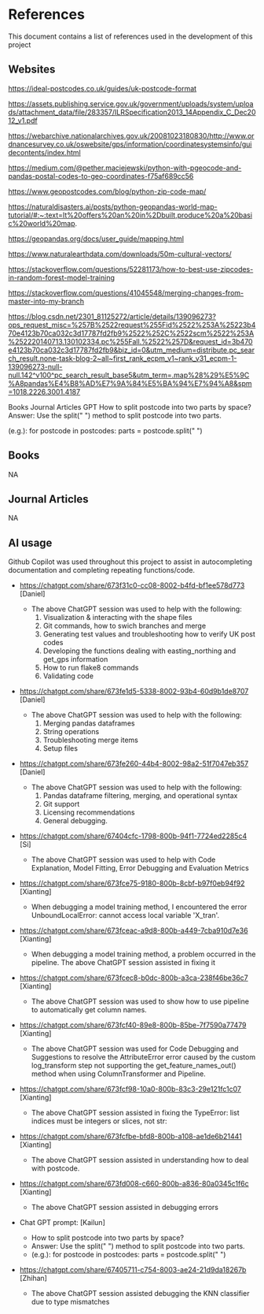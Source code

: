 # References

This document contains a list of references used in the development of this project

## Websites
https://ideal-postcodes.co.uk/guides/uk-postcode-format

https://assets.publishing.service.gov.uk/government/uploads/system/uploads/attachment_data/file/283357/ILRSpecification2013_14Appendix_C_Dec2012_v1.pdf 

https://webarchive.nationalarchives.gov.uk/20081023180830/http://www.ordnancesurvey.co.uk/oswebsite/gps/information/coordinatesystemsinfo/guidecontents/index.html 

https://medium.com/@pether.maciejewski/python-with-pgeocode-and-pandas-postal-codes-to-geo-coordinates-f75af689cc56 

https://www.geopostcodes.com/blog/python-zip-code-map/ 

https://naturaldisasters.ai/posts/python-geopandas-world-map-tutorial/#:~:text=It%20offers%20an%20in%2Dbuilt,produce%20a%20basic%20world%20map.

https://geopandas.org/docs/user_guide/mapping.html

https://www.naturalearthdata.com/downloads/50m-cultural-vectors/

https://stackoverflow.com/questions/52281173/how-to-best-use-zipcodes-in-random-forest-model-training

https://stackoverflow.com/questions/41045548/merging-changes-from-master-into-my-branch

https://blog.csdn.net/2301_81125272/article/details/139096273?ops_request_misc=%257B%2522request%255Fid%2522%253A%25223b470e4123b70ca032c3d17787fd2fb9%2522%252C%2522scm%2522%253A%252220140713.130102334.pc%255Fall.%2522%257D&request_id=3b470e4123b70ca032c3d17787fd2fb9&biz_id=0&utm_medium=distribute.pc_search_result.none-task-blog-2~all~first_rank_ecpm_v1~rank_v31_ecpm-1-139096273-null-null.142^v100^pc_search_result_base5&utm_term=.map%28%29%E5%9C%A8pandas%E4%B8%AD%E7%9A%84%E5%BA%94%E7%94%A8&spm=1018.2226.3001.4187


Books
Journal Articles
GPT
How to split postcode into two parts by space?
Answer: Use the split(" ") method to split postcode into two parts.

(e.g.): for postcode in postcodes: parts = postcode.split(" ")




## Books
NA

## Journal Articles
NA

## AI usage
Github Copilot was used throughout this project to assist in autocompleting documentation and completing repeating functions/code.

* https://chatgpt.com/share/673f31c0-cc08-8002-b4fd-bf1ee578d773 [Daniel]
    * The above ChatGPT session was used to help with the following:
        1. Visualization & interacting with the shape files
        2. Git commands, how to swich branches and merge
        3. Generating test values and troubleshooting how to verify UK post codes
        4. Developing the functions dealing with easting_northing and get_gps information
        5. How to run flake8 commands
        6. Validating code

* https://chatgpt.com/share/673fe1d5-5338-8002-93b4-60d9b1de8707 [Daniel]
    * The above ChatGPT session was used to help with the following:
        1. Merging pandas dataframes
        2. String operations
        3. Troubleshooting merge items
        4. Setup files

* https://chatgpt.com/share/673fe260-44b4-8002-98a2-51f7047eb357 [Daniel]
    * The above ChatGPT session was used to help with the following:
        1. Pandas dataframe filtering, merging, and operational syntax
        2. Git support
        3. Licensing recommendations
        4. General debugging.

* https://chatgpt.com/share/67404cfc-1798-800b-94f1-7724ed2285c4 [Si]
    * The above ChatGPT session was used to help with Code Explanation, Model Fitting, Error Debugging and Evaluation Metrics

* https://chatgpt.com/share/673fce75-9180-800b-8cbf-b97f0eb94f92 [Xianting]
    * When debugging a model training method, I encountered the error UnboundLocalError: cannot access local variable 'X_tran'. 
 
* https://chatgpt.com/share/673fceac-a9d8-800b-a449-7cba910d7e36 [Xianting]
    * When debugging a model training method, a problem occurred in the pipeline. The above ChatGPT session assisted in fixing it 
 
* https://chatgpt.com/share/673fcec8-b0dc-800b-a3ca-238f46be36c7 [Xianting]
    * The above ChatGPT session was used to show how to use pipeline to automatically get column names.
 
*  https://chatgpt.com/share/673fcf40-89e8-800b-85be-7f7590a77479 [Xianting]
    * The above ChatGPT session was used for Code Debugging and Suggestions to resolve the AttributeError error caused by the custom log_transform step not supporting the get_feature_names_out() method when using ColumnTransformer and Pipeline.

*  https://chatgpt.com/share/673fcf98-10a0-800b-83c3-29e121fc1c07 [Xianting]
    * The above ChatGPT session assisted in fixing the TypeError: list indices must be integers or slices, not str: 
 
* https://chatgpt.com/share/673fcfbe-bfd8-800b-a108-ae1de6b21441 [Xianting]
    * The above ChatGPT session assisted in understanding how to deal with postcode.
 
* https://chatgpt.com/share/673fd008-c660-800b-a836-80a0345c1f6c [Xianting]
    * The above ChatGPT session assisted in debugging errors
 
* Chat GPT prompt: [Kailun]
   * How to split postcode into two parts by space?
   *    Answer: Use the split(" ") method to split postcode into two parts.
   *    (e.g.): for postcode in postcodes: parts = postcode.split(" ")

* https://chatgpt.com/share/67405711-c754-8003-ae24-21d9da18267b [Zhihan]
   * The above ChatGPT session assisted debugging the KNN classifier due to type mismatches
